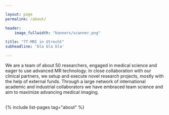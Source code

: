 ```yaml
---

layout: page
permalink: /about/

header:
    image_fullwidth: "banners/scanner.png"

title: "7T-MRI in Utrecht"
subheadline: 'bla bla bla'

---
```


We are a team of about 50 researchers, engaged in medical science and eager to use advanced MR technology. In close collaboration with our clinical partners, we setup and execute novel research projects, mostly with the help of external funds. Through a large network of international academic and industrial collaborators we have embraced team science and aim to maximize advancing medical imaging.

<br>
{% include list-pages tag="about" %}